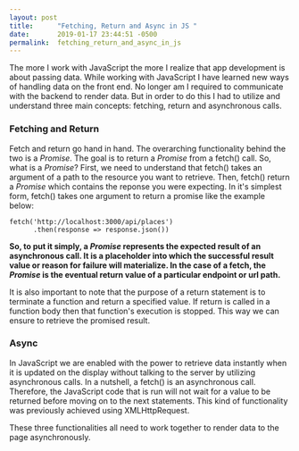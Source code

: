 ```yaml
---
layout: post
title:      "Fetching, Return and Async in JS "
date:       2019-01-17 23:44:51 -0500
permalink:  fetching_return_and_async_in_js
---
```



The more I work with JavaScript the more I realize that app development is about passing data. While working with JavaScript I have learned new ways of handling data on the front end. No longer am I required to communicate with the backend to render data. But in order to do this I had to utilize and understand three main concepts: fetching, return and asynchronous calls.

### Fetching and Return

Fetch and return go hand in hand. The overarching functionality behind the two is a *Promise*. The goal is to return a *Promise* from a fetch() call. So, what is a *Promise*? First, we need to understand that fetch() takes an argument of a path to the resource you want to retrieve. Then, fetch() return a *Promise* which contains the reponse you were expecting. In it's simplest form, fetch() takes one argument to return a promise like the example below:

```
fetch('http://localhost:3000/api/places')
      .then(response => response.json())
```

**So, to put it simply, a *Promise* represents the expected result of an asynchronous call. It is a placeholder into which the successful result value or reason for failure will materialize. In the case of a fetch, the *Promise* is the eventual return value of a particular endpoint or url path.**

It is also important to note that the purpose of a return statement is to terminate a function and return a specified value. If  return is called in a function body then that function's execution is stopped. This way we can ensure to retrieve the promised result.

### Async

In JavaScript we are enabled with the power to retrieve data instantly when it is updated on the display without talking to the server by utilizing asynchronous calls. In a nutshell, a fetch() is an asynchronous call. Therefore, the JavaScript code that is run will not wait for a value to be returned before moving on to the next statements. This kind of functionality was previously achieved using XMLHttpRequest.

These three functionalities all need to work together to render data to the page asynchronously.
